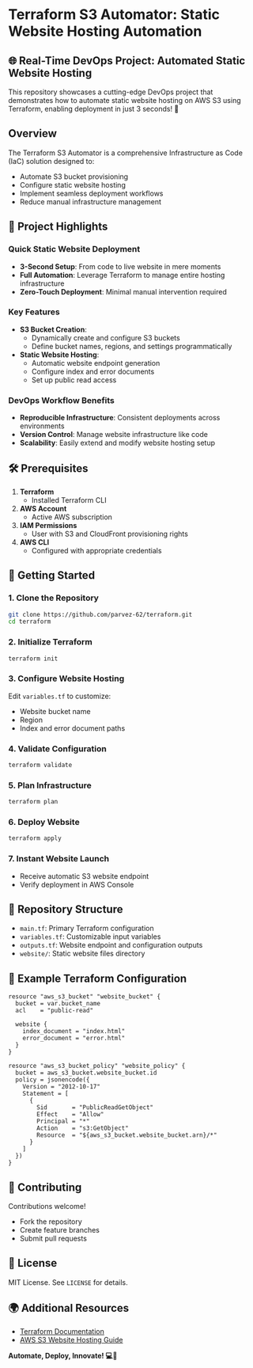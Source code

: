 # Terraform S3 Automator: Static Website Hosting Automation

## 🌐 Real-Time DevOps Project: Automated Static Website Hosting

This repository showcases a cutting-edge DevOps project that demonstrates how to automate static website hosting on AWS S3 using Terraform, enabling deployment in just 3 seconds! 🚀

## Overview

The Terraform S3 Automator is a comprehensive Infrastructure as Code (IaC) solution designed to:
- Automate S3 bucket provisioning
- Configure static website hosting
- Implement seamless deployment workflows
- Reduce manual infrastructure management

## 🎯 Project Highlights

### Quick Static Website Deployment
- **3-Second Setup**: From code to live website in mere moments
- **Full Automation**: Leverage Terraform to manage entire hosting infrastructure
- **Zero-Touch Deployment**: Minimal manual intervention required

### Key Features
- **S3 Bucket Creation**:
  * Dynamically create and configure S3 buckets
  * Define bucket names, regions, and settings programmatically
- **Static Website Hosting**:
  * Automatic website endpoint generation
  * Configure index and error documents
  * Set up public read access

### DevOps Workflow Benefits
- **Reproducible Infrastructure**: Consistent deployments across environments
- **Version Control**: Manage website infrastructure like code
- **Scalability**: Easily extend and modify website hosting setup

## 🛠 Prerequisites

1. **Terraform**
   - Installed Terraform CLI
2. **AWS Account**
   - Active AWS subscription
3. **IAM Permissions**
   - User with S3 and CloudFront provisioning rights
4. **AWS CLI**
   - Configured with appropriate credentials

## 🚀 Getting Started

### 1. Clone the Repository
```bash
git clone https://github.com/parvez-62/terraform.git
cd terraform
```

### 2. Initialize Terraform
```bash
terraform init
```

### 3. Configure Website Hosting
Edit `variables.tf` to customize:
- Website bucket name
- Region
- Index and error document paths

### 4. Validate Configuration
```bash
terraform validate
```

### 5. Plan Infrastructure
```bash
terraform plan
```

### 6. Deploy Website
```bash
terraform apply
```

### 7. Instant Website Launch
- Receive automatic S3 website endpoint
- Verify deployment in AWS Console

## 📂 Repository Structure
- `main.tf`: Primary Terraform configuration
- `variables.tf`: Customizable input variables
- `outputs.tf`: Website endpoint and configuration outputs
- `website/`: Static website files directory

## 🔧 Example Terraform Configuration
```hcl
resource "aws_s3_bucket" "website_bucket" {
  bucket = var.bucket_name
  acl    = "public-read"

  website {
    index_document = "index.html"
    error_document = "error.html"
  }
}

resource "aws_s3_bucket_policy" "website_policy" {
  bucket = aws_s3_bucket.website_bucket.id
  policy = jsonencode({
    Version = "2012-10-17"
    Statement = [
      {
        Sid       = "PublicReadGetObject"
        Effect    = "Allow"
        Principal = "*"
        Action    = "s3:GetObject"
        Resource  = "${aws_s3_bucket.website_bucket.arn}/*"
      }
    ]
  })
}
```

## 🤝 Contributing
Contributions welcome! 
- Fork the repository
- Create feature branches
- Submit pull requests

## 📄 License
MIT License. See `LICENSE` for details.

## 🌍 Additional Resources
- [Terraform Documentation](https://www.terraform.io/docs)
- [AWS S3 Website Hosting Guide](https://docs.aws.amazon.com/AmazonS3/latest/userguide/WebsiteHosting.html)

**Automate, Deploy, Innovate! 💻🚀**
